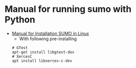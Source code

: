 # Manual for running sumo with Python

- [Manual for Installation SUMO in Linux](https://sumo.dlr.de/docs/Installing/Linux_Build.html)
  - With following pre-installing
  ```
  # GTest
  apt-get install libgtest-dev
  # XercesC
  apt install libxerces-c-dev
  ```
